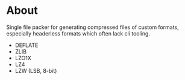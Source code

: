 # About

Single file packer for generating compressed files of custom formats,
especially headerless formats which often lack cli tooling.

- DEFLATE
- ZLIB
- LZO1X
- LZ4
- LZW (LSB, 8-bit)
